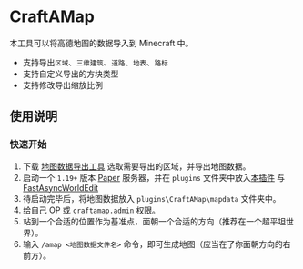 # CraftAMap
本工具可以将高德地图的数据导入到 Minecraft 中。

- 支持导出`区域`、`三维建筑`、`道路`、`地表`、`路标`
- 支持自定义导出的方块类型
- 支持修改导出缩放比例

## 使用说明

### 快速开始
1. 下载 [地图数据导出工具](https://github.com/hyunel/CraftAMap-Exporter/releases) 选取需要导出的区域，并导出地图数据。
2. 启动一个 `1.19+` 版本 [Paper](https://papermc.io/downloads) 服务器，并在 `plugins` 文件夹中放入[本插件](https://github.com/hyunel/CraftAMap/releases) 与 [FastAsyncWorldEdit](https://www.spigotmc.org/resources/fastasyncworldedit.13932/)
3. 待启动完毕后，将地图数据放入 `plugins\CraftAMap\mapdata` 文件夹中。
4. 给自己 OP 或 `craftamap.admin` 权限。
5. 站到一个合适的位置作为基准点，面朝一个合适的方向（推荐在一个超平坦世界）。
6. 输入 `/amap <地图数据文件名>` 命令，即可生成地图（应当在了你面朝方向的右前方）。